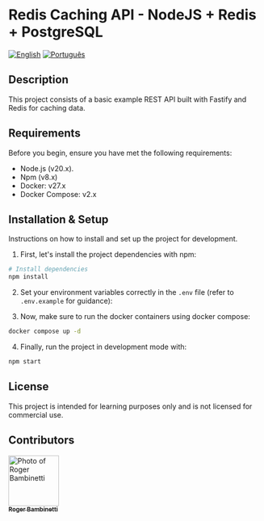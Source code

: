 # Redis Caching API - NodeJS + Redis + PostgreSQL

[![English](https://img.shields.io/badge/lang-english-blue.svg)](README.md)
[![Português](https://img.shields.io/badge/lang-portuguese-green.svg)](README.pt-br.md)

## Description
This project consists of a basic example REST API built with Fastify and Redis for caching data.

## Requirements

Before you begin, ensure you have met the following requirements:

- Node.js (v20.x).
- Npm (v8.x)
- Docker: v27.x
- Docker Compose: v2.x
  
## Installation & Setup

Instructions on how to install and set up the project for development.

1. First, let's install the project dependencies with npm:

```bash
# Install dependencies
npm install
```

2. Set your environment variables correctly in the `.env` file (refer to `.env.example` for guidance):
   
3. Now, make sure to run the docker containers using docker compose:

```bash
docker compose up -d
```

4. Finally, run the project in development mode with:

```bash
npm start
```

## License

This project is intended for learning purposes only and is not licensed for commercial use.

## Contributors

<table align="center">
  <tr>
      <a href="https://github.com/RogerBambinetti">
        <img src="https://avatars0.githubusercontent.com/u/50684839?s=460&v=4" width="100px" alt="Photo of Roger Bambinetti"/>
        <br />
        <sub><b>Roger Bambinetti</b></sub>
      </a>
  </tr>
</table>

